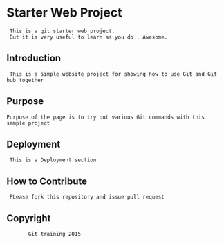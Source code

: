 # Starter Web Project

     This is a git starter web project. 
	 But it is very useful to learn as you do . Awesome.

## Introduction
     This is a simple website project for showing how to use Git and Git hub together

## Purpose

    Purpose of the page is to try out various Git commands with this sample project

## Deployment

     This is a Deployment section

## How to Contribute
     PLease fork this repository and issue pull request

## Copyright
           Git training 2015